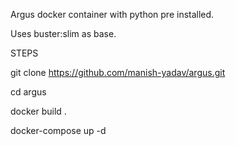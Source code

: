 Argus docker container with python pre installed.

Uses buster:slim as base.

STEPS

git clone https://github.com/manish-yadav/argus.git

cd argus

docker build .

docker-compose up -d

